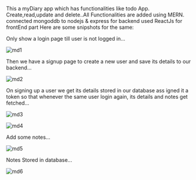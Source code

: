 This a myDiary app which has functionalities like todo App. 
Create,read,update and delete..All Functionalities are added using MERN. 
connected mongoddb to nodejs & express for backend
used ReactJs for frontEnd part
Here are some snipshots for the same:


Only show a login page till user is not logged in...


![md1](https://user-images.githubusercontent.com/88877623/184364115-db1e6291-6d88-4874-95ae-c4aed6a61294.png)


Then we have a signup page to create a new user and save its details to our backend...


![md2](https://user-images.githubusercontent.com/88877623/184364246-c115cd9d-f00a-4c78-8458-13eae92749ce.png)


On signing up a user we get its details stored in our database 
ass
igned it a token so that whenever the same user login again, its details and notes get fetched...

![md3](https://user-images.githubusercontent.com/88877623/184364499-19c38686-1a7d-4f25-b5b7-c6fe5fbe00ca.png)


![md4](https://user-images.githubusercontent.com/88877623/184364510-2e8b6fb0-a00f-41eb-b92d-f2a01e3afa9a.png)


Add some notes...

![
md5](https://user-images.githubusercontent.com/88877623/184364618-549f6913-2d8d-4aa5-b4c8-f4dbd2e387e0.png)


Notes Stored in database...


![md6](https://user-images.githubusercontent.com/88877623/184364633-da8f1650-0d4d-4e08-8b47-e42129db30f1.png)
